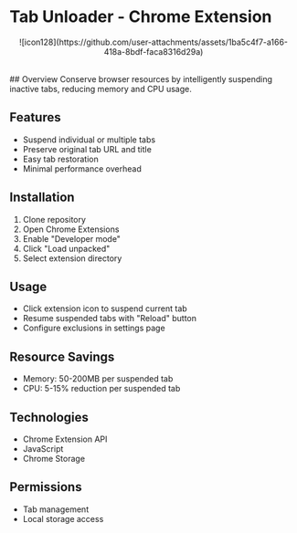 # Tab Unloader - Chrome Extension
<p align="center">
![icon128](https://github.com/user-attachments/assets/1ba5c4f7-a166-418a-8bdf-faca8316d29a)
</p><br>
## Overview
Conserve browser resources by intelligently suspending inactive tabs, reducing memory and CPU usage.

## Features
- Suspend individual or multiple tabs
- Preserve original tab URL and title
- Easy tab restoration
- Minimal performance overhead

## Installation
1. Clone repository
2. Open Chrome Extensions
3. Enable "Developer mode"
4. Click "Load unpacked"
5. Select extension directory

## Usage
- Click extension icon to suspend current tab
- Resume suspended tabs with "Reload" button
- Configure exclusions in settings page

## Resource Savings
- Memory: 50-200MB per suspended tab
- CPU: 5-15% reduction per suspended tab

## Technologies
- Chrome Extension API
- JavaScript
- Chrome Storage

## Permissions
- Tab management
- Local storage access


